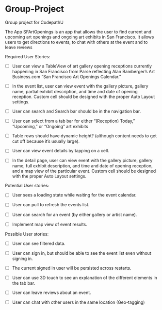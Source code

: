 # Group-Project
Group project for CodepathU

The App
SFArtOpenings is an app that allows the user to find current and upcoming art openings and ongoing art exhibits in San Francisco. It allows users to get directions to events,  to chat with others at the event and to leave reviews


Required User Stories:
- [ ] User can view a TableView of art gallery opening receptions currently happening in San Francisco from Parse reflecting Alan Bamberger’s Art Business.com “San Francisco Art Openings Calendar.”
- [ ] In the event list, user can view event with the gallery picture, gallery name, partial exhibit description, and time and date of opening reception. Custom cell should be designed with the proper Auto Layout settings.  
- [ ] User can search and Search bar should be in the navigation bar.
- [ ] User can select from a tab bar for either “(Reception) Today,” “Upcoming,” or “Ongoing” art exhibits
- [ ] Table rows should have dynamic height? (although content needs to get cut off because it’s usually large).


- [ ] User can view event details by tapping on a cell.
- [ ] In the detail page, user can view event with the gallery picture, gallery name, full exhibit description, and time and date of opening reception, and a map view of the particular event. Custom cell should be designed with the proper Auto Layout settings.



Potential User stories:
- [ ] User sees a loading state while waiting for the event calendar.
- [ ] User can pull to refresh the events list.
- [ ] User can search for an event (by either gallery or artist name).
- [ ] Implement map view of event results.


Possible User stories:
- [ ] User can see filtered data.
- [ ] User can sign in, but should be able to see the event list even without signing in.
- [ ] The current signed in user will be persisted across restarts.
- [ ] User can use 3D touch to see an explanation of the different elements in the tab bar.
- [ ] User can leave reviews about an event.
- [ ] User can chat with other users in the same location (Geo-tagging)


